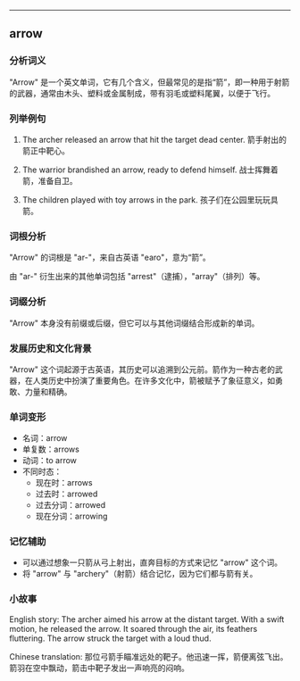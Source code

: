 
---------------
## arrow
### 分析词义
"Arrow" 是一个英文单词，它有几个含义，但最常见的是指“箭”，即一种用于射箭的武器，通常由木头、塑料或金属制成，带有羽毛或塑料尾翼，以便于飞行。

### 列举例句
1. The archer released an arrow that hit the target dead center.
   箭手射出的箭正中靶心。

2. The warrior brandished an arrow, ready to defend himself.
   战士挥舞着箭，准备自卫。

3. The children played with toy arrows in the park.
   孩子们在公园里玩玩具箭。

### 词根分析
"Arrow" 的词根是 "ar-"，来自古英语 "earo"，意为“箭”。

由 "ar-" 衍生出来的其他单词包括 "arrest"（逮捕），"array"（排列）等。

### 词缀分析
"Arrow" 本身没有前缀或后缀，但它可以与其他词缀结合形成新的单词。

### 发展历史和文化背景
"Arrow" 这个词起源于古英语，其历史可以追溯到公元前。箭作为一种古老的武器，在人类历史中扮演了重要角色。在许多文化中，箭被赋予了象征意义，如勇敢、力量和精确。

### 单词变形
- 名词：arrow
- 单复数：arrows
- 动词：to arrow
- 不同时态：
  - 现在时：arrows
  - 过去时：arrowed
  - 过去分词：arrowed
  - 现在分词：arrowing

### 记忆辅助
- 可以通过想象一只箭从弓上射出，直奔目标的方式来记忆 "arrow" 这个词。
- 将 "arrow" 与 "archery"（射箭）结合记忆，因为它们都与箭有关。

### 小故事
English story:
The archer aimed his arrow at the distant target. With a swift motion, he released the arrow. It soared through the air, its feathers fluttering. The arrow struck the target with a loud thud.

Chinese translation:
那位弓箭手瞄准远处的靶子。他迅速一挥，箭便离弦飞出。箭羽在空中飘动，箭击中靶子发出一声响亮的闷响。

